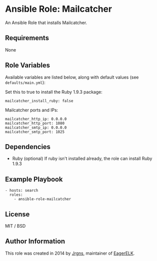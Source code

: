 # Ansible Role: Mailcatcher

An Ansible Role that installs Mailcatcher.

## Requirements

None

## Role Variables

Available variables are listed below, along with default values (see `defaults/main.yml`):

Set this to true to install the Ruby 1.9.3 package:

~~~
mailcatcher_install_ruby: false
~~~

Mailcatcher ports and IPs:

~~~
mailcatcher_http_ip: 0.0.0.0
mailcatcher_http_port: 1080
mailcatcher_smtp_ip: 0.0.0.0
mailcatcher_smtp_port: 1025
~~~

## Dependencies

* Ruby (optional) If ruby isn't installed already, the role can install Ruby 1.9.3

## Example Playbook

    - hosts: search
      roles:
        - ansible-role-mailcatcher

## License

MIT / BSD

## Author Information

This role was created in 2014 by [Jrgns](http://jrgns.net), maintainer of [EagerELK](http://eagerelk.com).

